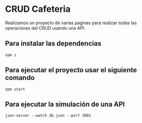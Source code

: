 # CRUD Cafeteria

Realizamos un proyecto de varias paginas para realizar todas las operaciones del CRUD usando una API.

## Para instalar las dependencias

`npm i`

## Para ejecutar el proyecto usar el siguiente comando

`npm start`

## Para ejecutar la simulación de una API

`json-server --watch db.json --port 3001`
